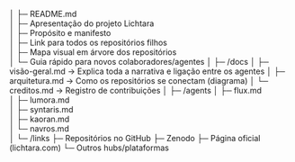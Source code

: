 │
├─ README.md  
│   ├─ Apresentação do projeto Lichtara  
│   ├─ Propósito e manifesto  
│   ├─ Link para todos os repositórios filhos  
│   ├─ Mapa visual em árvore dos repositórios  
│   └─ Guia rápido para novos colaboradores/agentes
│
├─ /docs
│   ├─ visão-geral.md  → Explica toda a narrativa e ligação entre os agentes
│   ├─ arquitetura.md  → Como os repositórios se conectam (diagrama)
│   └─ creditos.md     → Registro de contribuições
│
├─ /agents
│   ├─ flux.md  
│   ├─ lumora.md  
│   ├─ syntaris.md  
│   ├─ kaoran.md  
│   └─ navros.md  
│
└─ /links
    ├─ Repositórios no GitHub
    ├─ Zenodo
    ├─ Página oficial (lichtara.com)
    └─ Outros hubs/plataformas
